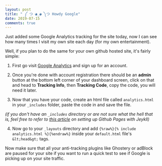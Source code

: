 ```yaml
---
layout: post
title: " ༼ つ ◕_◕ ༽つ Howdy Google"
date: 2019-07-15
comments: true
---
```


Just added some Google Analytics tracking for the site today, now I can see how many times I visit my own site each day (for my own entertainment).

Well, if you plan to do the same for your own github hosted site, it's fairly simple:

1. First go visit [Google Analytics](https://support.google.com/analytics/answer/1008015?hl=en) and sign up for an account.

2. Once you're done with account registration there should be an **admin** button at the bottom left corner of your dashboard screen, click on that and head to **Tracking Info**, then **Tracking Code**, copy the code, you will need it later.

3. Now that you have your code, create an html file called ```analytics.html``` in your ```_includes``` folder, paste the code in and save the file. 

*(if you don't have an ```_includes``` directory or are not sure what the hell that is, feel free to refer to [this article](https://github.com/barryclark/jekyll-now) on setting up Github Pages with Jeykll)*

4. Now go to your ```_layouts``` directory and add ```{%raw%}{% include analytics.html %}{%endraw%}``` inside your ```default.html``` file's ```&lt;head&gt;``` tags.

Now make sure that all your anti-tracking plugins like Ghostery or adBlock are paused for your site if you want to run a quick test to see if Google is picking up on your site traffic.
